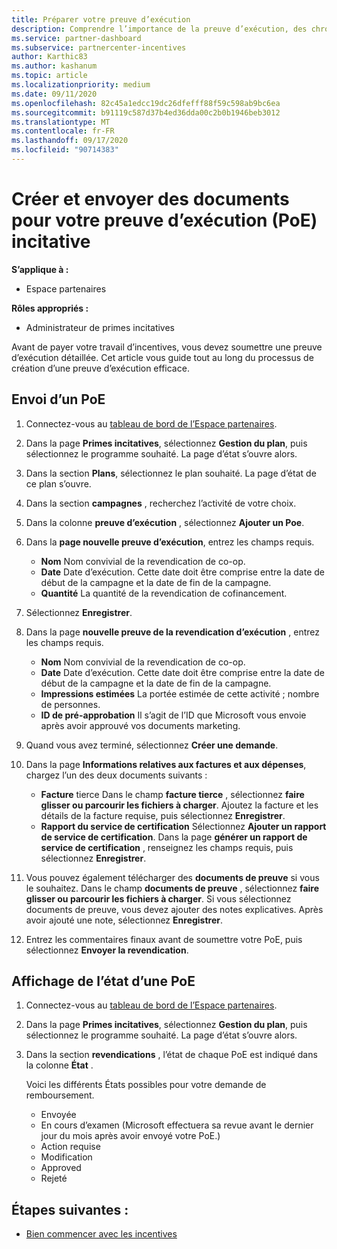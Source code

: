 ```yaml
---
title: Préparer votre preuve d’exécution
description: Comprendre l’importance de la preuve d’exécution, des chronologies, de l’affichage de l’État et des instructions d’envoi.
ms.service: partner-dashboard
ms.subservice: partnercenter-incentives
author: Karthic83
ms.author: kashanum
ms.topic: article
ms.localizationpriority: medium
ms.date: 09/11/2020
ms.openlocfilehash: 82c45a1edcc19dc26dfefff88f59c598ab9bc6ea
ms.sourcegitcommit: b91119c587d37b4ed36dda00c2b0b1946beb3012
ms.translationtype: MT
ms.contentlocale: fr-FR
ms.lasthandoff: 09/17/2020
ms.locfileid: "90714383"
---
```

# <a name="create-and-submit-documents-for-your-incentives-proof-of-execution-poe"></a>Créer et envoyer des documents pour votre preuve d’exécution (PoE) incitative

**S’applique à :**

- Espace partenaires

**Rôles appropriés :**

- Administrateur de primes incitatives

Avant de payer votre travail d’incentives, vous devez soumettre une preuve d’exécution détaillée. Cet article vous guide tout au long du processus de création d’une preuve d’exécution efficace.

## <a name="how-to-submit-a-poe"></a>Envoi d’un PoE

1. Connectez-vous au [tableau de bord de l’Espace partenaires](https://partner.microsoft.com/dashboard/).

2. Dans la page **Primes incitatives**, sélectionnez **Gestion du plan**, puis sélectionnez le programme souhaité. La page d’état s’ouvre alors.

3. Dans la section **Plans**, sélectionnez le plan souhaité. La page d’état de ce plan s’ouvre.

4. Dans la section **campagnes** , recherchez l’activité de votre choix.

5. Dans la colonne **preuve d’exécution** , sélectionnez **Ajouter un Poe**.

6. Dans la **page nouvelle preuve d’exécution**, entrez les champs requis.

   - **Nom**  Nom convivial de la revendication de co-op.
   - **Date**  Date d’exécution. Cette date doit être comprise entre la date de début de la campagne et la date de fin de la campagne.
   - **Quantité**  La quantité de la revendication de cofinancement.

7. Sélectionnez **Enregistrer**.

8. Dans la page **nouvelle preuve de la revendication d’exécution** , entrez les champs requis.

   - **Nom**  Nom convivial de la revendication de co-op.
   - **Date**  Date d’exécution. Cette date doit être comprise entre la date de début de la campagne et la date de fin de la campagne.
   - **Impressions estimées**   La portée estimée de cette activité ; nombre de personnes.
   - **ID de pré-approbation**   Il s’agit de l’ID que Microsoft vous envoie après avoir approuvé vos documents marketing.

9. Quand vous avez terminé, sélectionnez **Créer une demande**.

10. Dans la page **Informations relatives aux factures et aux dépenses**, chargez l’un des deux documents suivants :
    - **Facture**  tierce  Dans le champ **facture tierce** , sélectionnez **faire glisser ou parcourir les fichiers à charger**. Ajoutez la facture et les détails de la facture requise, puis sélectionnez **Enregistrer**.
    - **Rapport du service de certification**  Sélectionnez **Ajouter un rapport de service de certification**. Dans la page **générer un rapport de service de certification** , renseignez les champs requis, puis sélectionnez **Enregistrer**.

11. Vous pouvez également télécharger des **documents de preuve** si vous le souhaitez. Dans le champ **documents de preuve** , sélectionnez **faire glisser ou parcourir les fichiers à charger**. Si vous sélectionnez documents de preuve, vous devez ajouter des notes explicatives. Après avoir ajouté une note, sélectionnez **Enregistrer**.

12. Entrez les commentaires finaux avant de soumettre votre PoE, puis sélectionnez **Envoyer la revendication**.

## <a name="view-the-status-of-a-poe"></a>Affichage de l’état d’une PoE

1. Connectez-vous au [tableau de bord de l’Espace partenaires](https://partner.microsoft.com/dashboard/).

2. Dans la page **Primes incitatives**, sélectionnez **Gestion du plan**, puis sélectionnez le programme souhaité. La page d’état s’ouvre alors.

3. Dans la section **revendications** , l’état de chaque PoE est indiqué dans la colonne **État** .

   Voici les différents États possibles pour votre demande de remboursement.

   - Envoyée
   - En cours d’examen (Microsoft effectuera sa revue avant le dernier jour du mois après avoir envoyé votre PoE.)
   - Action requise
   - Modification
   - Approved
   - Rejeté

## <a name="next-steps"></a>Étapes suivantes :

- [Bien commencer avec les incentives](incentives-get-started-intro.md)